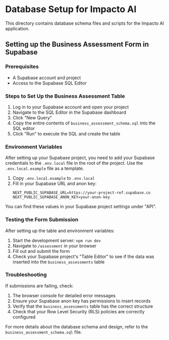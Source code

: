 # Database Setup for Impacto AI

This directory contains database schema files and scripts for the Impacto AI application.

## Setting up the Business Assessment Form in Supabase

### Prerequisites
- A Supabase account and project
- Access to the Supabase SQL Editor

### Steps to Set Up the Business Assessment Table

1. Log in to your Supabase account and open your project
2. Navigate to the SQL Editor in the Supabase dashboard
3. Click "New Query"
4. Copy the entire contents of `business_assessment_schema.sql` into the SQL editor
5. Click "Run" to execute the SQL and create the table

### Environment Variables

After setting up your Supabase project, you need to add your Supabase credentials to the `.env.local` file in the root of the project. Use the `.env.local.example` file as a template.

1. Copy `.env.local.example` to `.env.local`
2. Fill in your Supabase URL and anon key:
   ```
   NEXT_PUBLIC_SUPABASE_URL=https://your-project-ref.supabase.co
   NEXT_PUBLIC_SUPABASE_ANON_KEY=your-anon-key
   ```

You can find these values in your Supabase project settings under "API".

### Testing the Form Submission

After setting up the table and environment variables:

1. Start the development server: `npm run dev`
2. Navigate to `/assessment` in your browser
3. Fill out and submit the form
4. Check your Supabase project's "Table Editor" to see if the data was inserted into the `business_assessments` table

### Troubleshooting

If submissions are failing, check:

1. The browser console for detailed error messages
2. Ensure your Supabase anon key has permissions to insert records
3. Verify that the `business_assessments` table has the correct structure
4. Check that your Row Level Security (RLS) policies are correctly configured

For more details about the database schema and design, refer to the `business_assessment_schema.sql` file. 